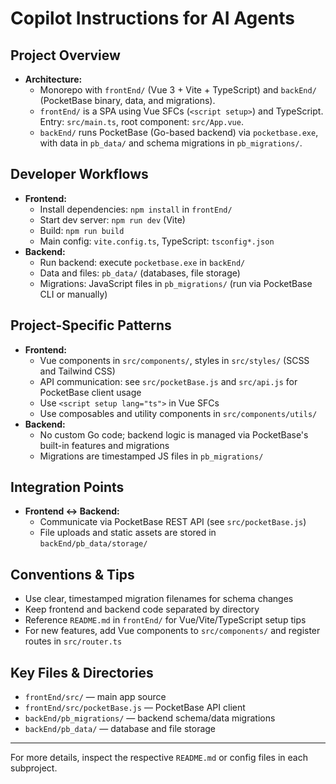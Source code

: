# Copilot Instructions for AI Agents

## Project Overview
- **Architecture:**
  - Monorepo with `frontEnd/` (Vue 3 + Vite + TypeScript) and `backEnd/` (PocketBase binary, data, and migrations).
  - `frontEnd/` is a SPA using Vue SFCs (`<script setup>`) and TypeScript. Entry: `src/main.ts`, root component: `src/App.vue`.
  - `backEnd/` runs PocketBase (Go-based backend) via `pocketbase.exe`, with data in `pb_data/` and schema migrations in `pb_migrations/`.

## Developer Workflows
- **Frontend:**
  - Install dependencies: `npm install` in `frontEnd/`
  - Start dev server: `npm run dev` (Vite)
  - Build: `npm run build`
  - Main config: `vite.config.ts`, TypeScript: `tsconfig*.json`
- **Backend:**
  - Run backend: execute `pocketbase.exe` in `backEnd/`
  - Data and files: `pb_data/` (databases, file storage)
  - Migrations: JavaScript files in `pb_migrations/` (run via PocketBase CLI or manually)

## Project-Specific Patterns
- **Frontend:**
  - Vue components in `src/components/`, styles in `src/styles/` (SCSS and Tailwind CSS)
  - API communication: see `src/pocketBase.js` and `src/api.js` for PocketBase client usage
  - Use `<script setup lang="ts">` in Vue SFCs
  - Use composables and utility components in `src/components/utils/`
- **Backend:**
  - No custom Go code; backend logic is managed via PocketBase's built-in features and migrations
  - Migrations are timestamped JS files in `pb_migrations/`

## Integration Points
- **Frontend ↔ Backend:**
  - Communicate via PocketBase REST API (see `src/pocketBase.js`)
  - File uploads and static assets are stored in `backEnd/pb_data/storage/`

## Conventions & Tips
- Use clear, timestamped migration filenames for schema changes
- Keep frontend and backend code separated by directory
- Reference `README.md` in `frontEnd/` for Vue/Vite/TypeScript setup tips
- For new features, add Vue components to `src/components/` and register routes in `src/router.ts`

## Key Files & Directories
- `frontEnd/src/` — main app source
- `frontEnd/src/pocketBase.js` — PocketBase API client
- `backEnd/pb_migrations/` — backend schema/data migrations
- `backEnd/pb_data/` — database and file storage

---
For more details, inspect the respective `README.md` or config files in each subproject.
